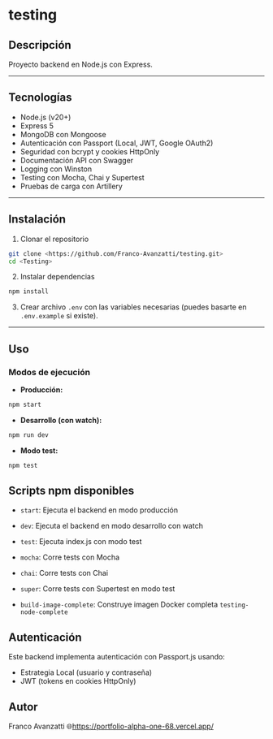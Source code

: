 # testing

## Descripción

Proyecto backend en Node.js con Express.

---

## Tecnologías

- Node.js (v20+)
- Express 5
- MongoDB con Mongoose
- Autenticación con Passport (Local, JWT, Google OAuth2)
- Seguridad con bcrypt y cookies HttpOnly
- Documentación API con Swagger
- Logging con Winston
- Testing con Mocha, Chai y Supertest
- Pruebas de carga con Artillery

---

## Instalación

1. Clonar el repositorio

```bash
git clone <https://github.com/Franco-Avanzatti/testing.git>
cd <Testing>
```

2. Instalar dependencias

```bash
npm install
```

3. Crear archivo `.env` con las variables necesarias (puedes basarte en `.env.example` si existe).

---

## Uso

### Modos de ejecución

- **Producción:**

```bash
npm start
```

- **Desarrollo (con watch):**

```bash
npm run dev
```

- **Modo test:**

```bash
npm test
```

## Scripts npm disponibles

- `start`: Ejecuta el backend en modo producción

- `dev`: Ejecuta el backend en modo desarrollo con watch

- `test`: Ejecuta index.js con modo test

- `mocha`: Corre tests con Mocha

- `chai`: Corre tests con Chai

- `super`: Corre tests con Supertest en modo test

- `build-image-complete`: Construye imagen Docker completa `testing-node-complete`


## Autenticación

Este backend implementa autenticación con Passport.js usando:

- Estrategia Local (usuario y contraseña)  
- JWT (tokens en cookies HttpOnly)  

## Autor

Franco Avanzatti
🌐https://portfolio-alpha-one-68.vercel.app/
